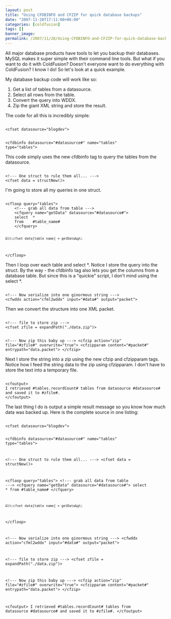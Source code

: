 ```yaml
---
layout: post
title: "Using CFDBINFO and CFZIP for quick database backups"
date: "2007-11-28T17:11:00+06:00"
categories: [coldfusion]
tags: []
banner_image: 
permalink: /2007/11/28/Using-CFDBINFO-and-CFZIP-for-quick-database-backups
---
```


All major database products have tools to let you backup their databases. MySQL makes it super simple with their command line tools. But what if you want to do it with ColdFusion? Doesn't everyone want to do everything with ColdFusion? I know I do! So let's look at a quick example.
<!--more-->
My database backup code will work like so:

<ol>
<li>Get a list of tables from a datasource.
<li>Select all rows from the table.
<li>Convert the query into WDDX.
<li>Zip the giant XML string and store the result.
</ol>

The code for all this is incredibly simple:

<code>
&lt;cfset datasource="blogdev"&gt;

&lt;cfdbinfo datasource="#datasource#" name="tables" type="tables"&gt;
</code>

This code simply uses the new cfdbinfo tag to query the tables from the datasource.

<code>
&lt;!--- One struct to rule them all... ---&gt;
&lt;cfset data = structNew()&gt;
</code>

I'm going to store all my queries in one struct.

<code>
&lt;cfloop query="tables"&gt;
	&lt;!--- grab all data from table ---&gt;
	&lt;cfquery name="getData" datasource="#datasource#"&gt;
	select	*
	from	#table_name#
	&lt;/cfquery&gt;
	
	&lt;cfset data[table_name] = getData&gt;
&lt;/cfloop&gt;
</code>

Then I loop over each table and select *. Notice I store the query into the struct. By the way - the cfdbinfo tag also lets you get the columns from a database table. But since this is a "quickie" script, I don't mind using the select *.

<code>
&lt;!--- Now serialize into one ginormous string ---&gt;
&lt;cfwddx action="cfml2wddx" input="#data#" output="packet"&gt;
</code>

Then we convert the structure into one XML packet.

<code>
&lt;!--- file to store zip ---&gt;
&lt;cfset zfile = expandPath("./data.zip")&gt;

&lt;!--- Now zip this baby up ---&gt;
&lt;cfzip action="zip" file="#zfile#" overwrite="true"&gt;
	&lt;cfzipparam content="#packet#" entrypath="data.packet"&gt;
&lt;/cfzip&gt;
</code>

Next I store the string into a zip using the new cfzip and cfzipparam tags. Notice how I feed the string data to the zip using cfzipparam. I don't have to store the text into a temporary file. 

<code>
&lt;cfoutput&gt;
I retrieved #tables.recordCount# tables from datasource #datasource# and saved it to #zfile#.
&lt;/cfoutput&gt;
</code>

The last thing I do is output a simple result message so you know how much data was backed up. Here is the complete source in one listing:

<code>
&lt;cfset datasource="blogdev"&gt;

&lt;cfdbinfo datasource="#datasource#" name="tables" type="tables"&gt;

&lt;!--- One struct to rule them all... ---&gt;
&lt;cfset data = structNew()&gt;

&lt;cfloop query="tables"&gt;
	&lt;!--- grab all data from table ---&gt;
	&lt;cfquery name="getData" datasource="#datasource#"&gt;
	select	*
	from	#table_name#
	&lt;/cfquery&gt;
	
	&lt;cfset data[table_name] = getData&gt;
&lt;/cfloop&gt;

&lt;!--- Now serialize into one ginormous string ---&gt;
&lt;cfwddx action="cfml2wddx" input="#data#" output="packet"&gt;

&lt;!--- file to store zip ---&gt;
&lt;cfset zfile = expandPath("./data.zip")&gt;

&lt;!--- Now zip this baby up ---&gt;
&lt;cfzip action="zip" file="#zfile#" overwrite="true"&gt;
	&lt;cfzipparam content="#packet#" entrypath="data.packet"&gt;
&lt;/cfzip&gt;

&lt;cfoutput&gt;
I retrieved #tables.recordCount# tables from datasource #datasource# and saved it to #zfile#.
&lt;/cfoutput&gt;
</code>